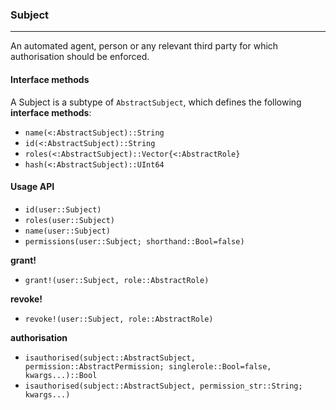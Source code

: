### Subject
--------------------

An automated agent, person or any relevant third party for which authorisation should be enforced.

#### Interface methods

A Subject is a subtype of `AbstractSubject`, which defines the following **interface methods**:
- `name(<:AbstractSubject)::String`
- `id(<:AbstractSubject)::String`
- `roles(<:AbstractSubject)::Vector{<:AbstractRole}`
-  `hash(<:AbstractSubject)::UInt64`

#### Usage API 

- `id(user::Subject)`
- `roles(user::Subject)`
- `name(user::Subject)`
- `permissions(user::Subject; shorthand::Bool=false)`

**grant!**
- `grant!(user::Subject, role::AbstractRole)`

**revoke!**
- `revoke!(user::Subject, role::AbstractRole)`

**authorisation**
- `isauthorised(subject::AbstractSubject, permission::AbstractPermission; singlerole::Bool=false, kwargs...)::Bool`
- `isauthorised(subject::AbstractSubject, permission_str::String; kwargs...)`